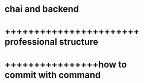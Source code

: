 # chai and backend

# +++++++++++++++++++++++ professional structure
<!-- 
1.controllers : 

2.DB         :It is used how database can be connect

3. middlewares:mere pas ik request aayi ki server se kuch do aur may bich me middleware laga dunga taki may app ki cookies dekh saku 

4.models:  it is used to make the differents type of schema related to the project for example hospital management , libraary management

5.routes:  make a standard approach to manage different routes

6.utility: files uploading ,mails uploading etc use for make aur jo functionality bar bar use hogi usko q na ik folder me rakh diya jaye
 -->

# ++++++++++++++++how to commit with command

<!-- 
 1.git status 

 2.git add .

 3.git commit -m "write comment the you change in the code"

 4.git push

 -->